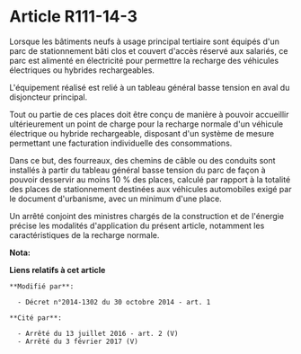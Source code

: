 # Article R111-14-3

Lorsque les bâtiments neufs à usage principal tertiaire sont équipés d'un parc de stationnement bâti clos et couvert d'accès
réservé aux salariés, ce parc est alimenté en électricité pour permettre la recharge des véhicules électriques ou hybrides
rechargeables.

L'équipement réalisé est relié à un tableau général basse tension en aval du disjoncteur principal.

Tout ou partie de ces places doit être conçu de manière à pouvoir accueillir ultérieurement un point de charge pour la
recharge normale d'un véhicule électrique ou hybride rechargeable, disposant d'un système de mesure permettant une
facturation individuelle des consommations.

Dans ce but, des fourreaux, des chemins de câble ou des conduits sont installés à partir du tableau général basse tension du
parc de façon à pouvoir desservir au moins 10 % des places, calculé par rapport à la totalité des places de stationnement
destinées aux véhicules automobiles exigé par le document d'urbanisme, avec un minimum d'une place.

Un arrêté conjoint des ministres chargés de la construction et de l'énergie précise les modalités d'application du présent
article, notamment les caractéristiques de la recharge normale.

**Nota:**



**Liens relatifs à cet article**

	**Modifié par**:

	  - Décret n°2014-1302 du 30 octobre 2014 - art. 1

	**Cité par**:

	  - Arrêté du 13 juillet 2016 - art. 2 (V)
	  - Arrêté du 3 février 2017 (V)
